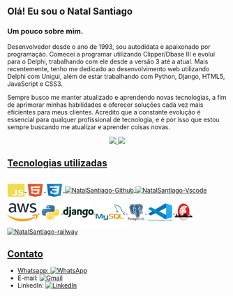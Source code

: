 ## Olá! Eu sou o Natal Santiago


### Um pouco sobre mim.

Desenvolvedor desde o ano de 1993, sou autodidata e apaixonado por programação. Comecei a programar utilizando Clipper/Dbase III e evoluí para o Delphi, trabalhando com ele desde a versão 3 até a atual. Mais recentemente, tenho me dedicado ao desenvolvimento web utilizando Delphi com Unigui, além de estar trabalhando com Python, Django, HTML5, JavaScript e CSS3.

Sempre busco me manter atualizado e aprendendo novas tecnologias, a fim de aprimorar minhas habilidades e oferecer soluções cada vez mais eficientes para meus clientes. Acredito que a constante evolução é essencial para qualquer profissional de tecnologia, e é por isso que estou sempre buscando me atualizar e aprender coisas novas.

<div align="center">
  <a href="https://github.com/NatalSantiago">
  <img height="180em" src="https://github-readme-stats.vercel.app/api?username=NatalSantiago&show_icons=true&theme=cobalt&include_all_commits=true&count_private=true"/>
  <img height="180em" src="https://github-readme-stats.vercel.app/api/top-langs/?username=davidluiz91&layout=compact&langs_count=7&theme=cobalt"/>
</div>

## Tecnologias utilizadas

<div style="display: inline_block"><br>
  <img align="center" alt="NatalSantiago-Js" height="30" width="40" src="https://raw.githubusercontent.com/devicons/devicon/master/icons/javascript/javascript-plain.svg">
  <img align="center" alt="NatalSantiago-HTML" height="30" width="40" src="https://raw.githubusercontent.com/devicons/devicon/master/icons/html5/html5-original.svg">
  <img align="center" alt="NatalSantiago-CSS" height="30" width="40" src="https://raw.githubusercontent.com/devicons/devicon/master/icons/css3/css3-original.svg">
  <img align="center" alt="NatalSantiago-Github" height="30" width="40" src="https://cdn.jsdelivr.net/gh/devicons/devicon/icons/github/github-original.svg" />
  <img align="center" alt="NatalSantiago-Vscode" height="30" width="40" src="https://cdn.jsdelivr.net/gh/devicons/devicon/icons/vscode/vscode-original.svg" />
  <img align="center" alt="NatalSantiago-AmazonWebServices" height="70" width="70" src="https://github.com/devicons/devicon/blob/master/icons/amazonwebservices/amazonwebservices-original-wordmark.svg" />
<img align="center" alt="NatalSantiago-Python" height="40" width="50" src="https://raw.githubusercontent.com/devicons/devicon/master/icons/python/python-original.svg">
<img align="center" alt="NatalSantiago-Django" height="70" width="70" src="https://github.com/devicons/devicon/blob/master/icons/django/django-plain-wordmark.svg" />
<img align="center" alt="NatalSantiago-MySql" height="70" width="70" src="https://github.com/devicons/devicon/blob/master/icons/mysql/mysql-original-wordmark.svg" />
<img align="center" alt="NatalSantiago-PostGreSql" height="40" width="40" src="https://github.com/devicons/devicon/blob/master/icons/postgresql/postgresql-original-wordmark.svg" />
<img align="center" alt="NatalSantiago-VsCode" height="40" width="60" src="https://github.com/devicons/devicon/blob/master/icons/vscode/vscode-original-wordmark.svg" />
<img align="center" alt="NatalSantiago-Delphi" height="40" width="40" src="https://github.com/NatalSantiago/ImagensProjetos/blob/master/LogoDelphi.png" />
<img align="center" alt="NatalSantiago-railway" height="40" width="40" src="https://railway.app/brand/logo-light.png" />  
  </div>
  
<div> 

## Contato

- Whatsapp: [![WhatsApp](https://img.shields.io/badge/WhatsApp-Chat-green)](https://api.whatsapp.com/send?phone=5563992259154)
- E-mail: [![Gmail](https://img.shields.io/badge/Gmail-Email-red)](mailto:natal.santiago.filha@gmail.com)
- LinkedIn: [![LinkedIn](https://img.shields.io/badge/LinkedIn-Profile-blue)](https://www.linkedin.com/in/natal-santiago-986680257/)
   
</div>
